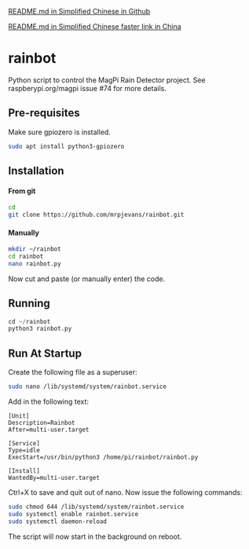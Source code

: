 [README.md in Simplified Chinese in Github](https://github.com/TommyZihao/MagPi_Chinese/blob/master/MagPi74_46-49%E7%94%A8%E6%A0%91%E8%8E%93%E6%B4%BE%E5%81%9A%E4%B8%8B%E9%9B%A8%E8%AD%A6%E6%8A%A5%E5%99%A8.md)

[README.md in Simplified Chinese faster link in China](https://blog.csdn.net/qq_41822781/article/details/83119439)
# rainbot
Python script to control the MagPi Rain Detector project. See
raspberypi.org/magpi issue #74 for more details.

## Pre-requisites
Make sure gpiozero is installed.

```bash
sudo apt install python3-gpiozero
```

## Installation

#### From git

```bash
cd
git clone https://github.com/mrpjevans/rainbot.git
```

#### Manually

```bash
mkdir ~/rainbot
cd rainbot
nano rainbot.py
```

Now cut and paste (or manually enter) the code.

## Running

```python
cd ~/rainbot
python3 rainbot.py
```

## Run At Startup

Create the following file as a superuser:

```bash
sudo nano /lib/systemd/system/rainbot.service
```

Add in the following text:

```
[Unit]
Description=Rainbot           
After=multi-user.target

[Service]
Type=idle
ExecStart=/usr/bin/python3 /home/pi/rainbot/rainbot.py

[Install]
WantedBy=multi-user.target
```

Ctrl+X to save and quit out of nano. Now issue the following commands:

```bash
sudo chmod 644 /lib/systemd/system/rainbot.service
sudo systemctl enable rainbot.service
sudo systemctl daemon-reload
```

The script will now start in the background on reboot.
